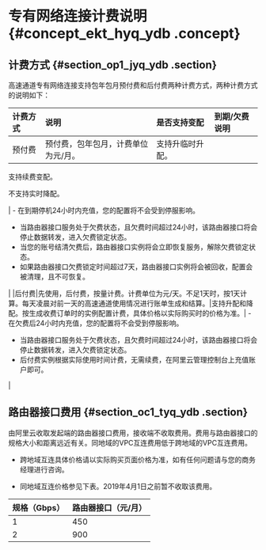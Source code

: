 # 专有网络连接计费说明 {#concept_ekt_hyq_ydb .concept}

## 计费方式 {#section_op1_jyq_ydb .section}

高速通道专有网络连接支持包年包月预付费和后付费两种计费方式，两种计费方式的说明如下：

|计费方式|说明|是否支持变配|到期/欠费说明|
|:---|:-|:-----|:------|
|预付费|预付费，包年包月，计费单位为元/月。| 支持升临时升配。

 支持续费变配。

 不支持实时降配。

 | -   在到期停机24小时内充值，您的配置将不会受到停服影响。
-   当路由器接口服务处于欠费状态，且欠费时间超过24小时，该路由器接口将会停止数据转发，进入欠费锁定状态。
-   当您的账号结清欠费后，路由器接口实例将会立即恢复服务，解除欠费锁定状态。
-   如果路由器接口欠费锁定时间超过7天，路由器接口实例将会被回收，配置会被清理，且不可恢复。

 |
|后付费|先使用，后付费，按量计费。计费单位为元/天。不足1天时，按1天计算。每天凌晨对前一天的高速通道使用情况进行账单生成和结算。|支持升配和降配。按生成收费订单时的实例配置计费，具体价格以实际购买时的价格为准。| -   在欠费后24小时内充值，您的配置将不会受到停服影响。
-   当路由器接口服务处于欠费状态，且欠费时间超过24小时，该路由器接口将会停止数据转发，进入欠费锁定状态。
-   后付费实例根据实际使用时间计费，无需续费，在阿里云管理控制台上充值账户即可。

 |

## 路由器接口费用 {#section_oc1_tyq_ydb .section}

由阿里云收取发起端的路由器接口费用，接收端不收取费用。费用与路由器接口的规格大小和距离远近有关。同地域的VPC互连费用低于跨地域的VPC互连费用。

-   跨地域互连具体价格请以实际购买页面价格为准，如有任何问题请与您的商务经理进行咨询。

-   同地域互连价格参见下表。2019年4月1日之前暂不收取该费用。

|规格（Gbps）|路由器接口（元/月）|
|:-------|:---------|
|1|450|
|2|900|


